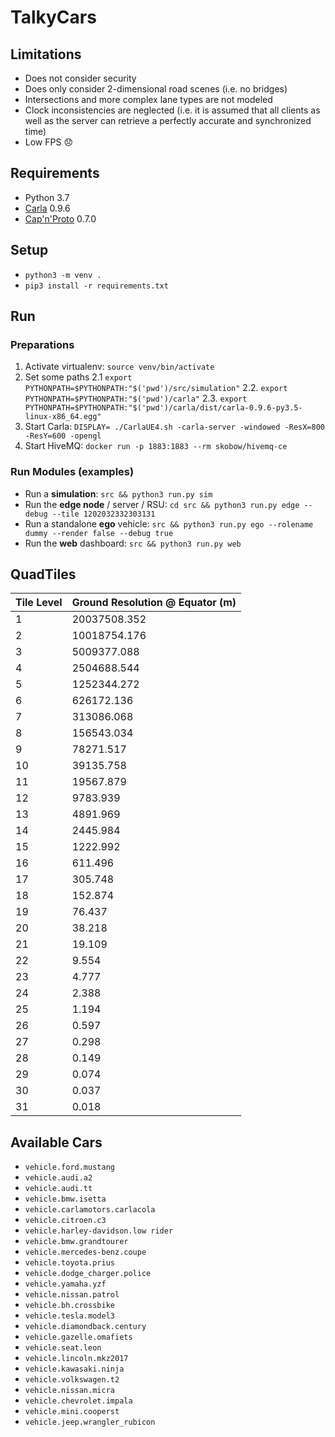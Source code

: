# TalkyCars

## Limitations
* Does not consider security
* Does only consider 2-dimensional road scenes (i.e. no bridges)
* Intersections and more complex lane types are not modeled
* Clock inconsistencies are neglected (i.e. it is assumed that all clients as well as the server can retrieve a perfectly accurate and synchronized time)
* Low FPS 😞

## Requirements
* Python 3.7
* [Carla](https://github.com/carla-simulator/carla) 0.9.6
* [Cap'n'Proto](https://capnproto.org/install.html) 0.7.0

## Setup
* `python3 -m venv .`
* `pip3 install -r requirements.txt`

## Run
### Preparations
1. Activate virtualenv: `source venv/bin/activate`
2. Set some paths
  2.1 `export PYTHONPATH=$PYTHONPATH:"$('pwd')/src/simulation"`
  2.2. `export PYTHONPATH=$PYTHONPATH:"$('pwd')/carla"`
  2.3. `export PYTHONPATH=$PYTHONPATH:"$('pwd')/carla/dist/carla-0.9.6-py3.5-linux-x86_64.egg"`
3. Start Carla: `DISPLAY= ./CarlaUE4.sh -carla-server -windowed -ResX=800 -ResY=600 -opengl`
4. Start HiveMQ: `docker run -p 1883:1883 --rm skobow/hivemq-ce`

### Run Modules (examples)
* Run a **simulation**: `src && python3 run.py sim`
* Run the **edge node** / server / RSU: `cd src && python3 run.py edge --debug --tile 1202032332303131`
* Run a standalone **ego** vehicle: `src && python3 run.py ego --rolename dummy --render false --debug true`
* Run the **web** dashboard: `src && python3 run.py web`

## QuadTiles
| Tile Level | Ground Resolution @ Equator (m) |
|------------|---------------------------------|
| 1          | 20037508.352                    |
| 2          | 10018754.176                    |
| 3          | 5009377.088                     |
| 4          | 2504688.544                     |
| 5          | 1252344.272                     |
| 6          | 626172.136                      |
| 7          | 313086.068                      |
| 8          | 156543.034                      |
| 9          | 78271.517                       |
| 10         | 39135.758                       |
| 11         | 19567.879                       |
| 12         | 9783.939                        |
| 13         | 4891.969                        |
| 14         | 2445.984                        |
| 15         | 1222.992                        |
| 16         | 611.496                         |
| 17         | 305.748                         |
| 18         | 152.874                         |
| 19         | 76.437                          |
| 20         | 38.218                          |
| 21         | 19.109                          |
| 22         | 9.554                           |
| 23         | 4.777                           |
| 24         | 2.388                           |
| 25         | 1.194                           |
| 26         | 0.597                           |
| 27         | 0.298                           |
| 28         | 0.149                           |
| 29         | 0.074                           |
| 30         | 0.037                           |
| 31         | 0.018                           |

## Available Cars
* `vehicle.ford.mustang`
* `vehicle.audi.a2`
* `vehicle.audi.tt`
* `vehicle.bmw.isetta`
* `vehicle.carlamotors.carlacola`
* `vehicle.citroen.c3`
* `vehicle.harley-davidson.low rider`
* `vehicle.bmw.grandtourer`
* `vehicle.mercedes-benz.coupe`
* `vehicle.toyota.prius`
* `vehicle.dodge_charger.police`
* `vehicle.yamaha.yzf`
* `vehicle.nissan.patrol`
* `vehicle.bh.crossbike`
* `vehicle.tesla.model3`
* `vehicle.diamondback.century`
* `vehicle.gazelle.omafiets`
* `vehicle.seat.leon`
* `vehicle.lincoln.mkz2017`
* `vehicle.kawasaki.ninja`
* `vehicle.volkswagen.t2`
* `vehicle.nissan.micra`
* `vehicle.chevrolet.impala`
* `vehicle.mini.cooperst`
* `vehicle.jeep.wrangler_rubicon`